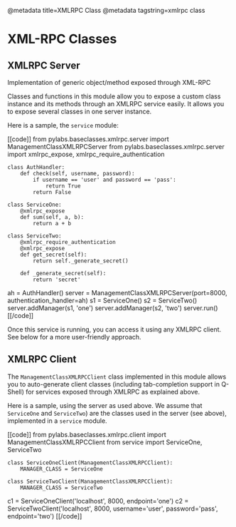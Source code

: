 @metadata title=XMLRPC Class
@metadata tagstring=xmlrpc class


# XML-RPC Classes

## XMLRPC Server
Implementation of generic object/method exposed through XML-RPC

Classes and functions in this module allow you to expose a custom class instance and its methods through an XMLRPC service easily. It allows you to expose several classes in one server instance.

Here is a sample, the `service` module:

[[code]]
from pylabs.baseclasses.xmlrpc.server import ManagementClassXMLRPCServer
from pylabs.baseclasses.xmlrpc.server import xmlrpc_expose, xmlrpc_require_authentication

    class AuthHandler:
        def check(self, username, password):
            if username == 'user' and password == 'pass':
                return True
            return False

    class ServiceOne:
        @xmlrpc_expose
        def sum(self, a, b):
            return a + b

    class ServiceTwo:
        @xmlrpc_require_authentication
        @xmlrpc_expose
        def get_secret(self):
            return self._generate_secret()

        def _generate_secret(self):
            return 'secret'

ah = AuthHandler()
server = ManagementClassXMLRPCServer(port=8000, authentication_handler=ah)
s1 = ServiceOne()
s2 = ServiceTwo()
server.addManager(s1, 'one')
server.addManager(s2, 'two')
server.run()
[[/code]]

Once this service is running, you can access it using any XMLRPC client. See below for a more user-friendly approach.


## XMLRPC Client
The `ManagementClassXMLRPCClient` class implemented in this module allows you to auto-generate client classes (including tab-completion support in Q-Shell) for services exposed through XMLRPC as explained above.

Here is a sample, using the server as used above. We assume that `ServiceOne` and `ServiceTwo`) are the classes used in the server (see above), implemented in a `service` module.

[[code]]
from pylabs.baseclasses.xmlrpc.client import ManagementClassXMLRPCClient
from service import ServiceOne, ServiceTwo

    class ServiceOneClient(ManagementClassXMLRPCClient):
        MANAGER_CLASS = ServiceOne

    class ServiceTwoClient(ManagementClassXMLRPCClient):
        MANAGER_CLASS = ServiceTwo

c1 = ServiceOneClient('localhost', 8000, endpoint='one')
c2 = ServiceTwoClient('localhost', 8000, username='user', password='pass', endpoint='two')
[[/code]]
